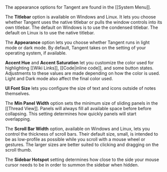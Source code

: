 The appearance options for Tangent are found in the [[System Menu]].

The **Titlebar** option is available on Windows and Linux. It lets you choose whether Tangent uses the native titlebar or pulls the window controls into its own titlebar. The default on Windows is to use the condensed titlebar. The default on Linux is to use the native titlebar.

The __Appearance__ option lets you choose whether Tangent runs in light mode or dark mode. By default, Tangent takes on the setting of your operating system, if available.

__Accent Hue__ and __Accent Saturation__ let you customize the color used for highlighting [[Wiki Links]], [[Code|inline code]], and some button states. Adjustments to these values are made depending on how the color is used. Light and Dark mode also affect the final color used.

__UI Font Size__ lets you configure the size of text and icons outside of notes themselves.

The __Min Panel Width__ option sets the minimum size of sliding panels in the [[Thread View]]. Panels will always fill all available space before before collapsing. This setting determines how quickly panels will start overlapping.

The __Scroll Bar Width__ option, available on Windows and Linux, lets you control the thickness of scroll bars. Their default size, small, is intended to be as low-profile as possible while you scroll with a mouse wheel or gestures. The larger sizes are better suited to clicking and dragging on the scroll thumb.

The **Sidebar Hotspot** setting determines how close to the side your mouse cursor needs to be in order to summon the sidebar when hidden.